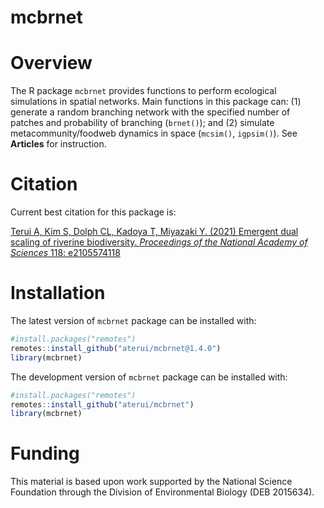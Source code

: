 mcbrnet
================

# Overview

The R package `mcbrnet` provides functions to perform ecological
simulations in spatial networks. Main functions in this package can: (1)
generate a random branching network with the specified number of patches
and probability of branching (`brnet()`); and (2) simulate
metacommunity/foodweb dynamics in space (`mcsim()`, `igpsim()`). See
**Articles** for instruction.

# Citation

Current best citation for this package is:

[Terui A, Kim S, Dolph CL, Kadoya T, Miyazaki Y. (2021) Emergent dual
scaling of riverine biodiversity. *Proceedings of the National Academy
of Sciences* 118: e2105574118](https://doi.org/10.1073/pnas.2105574118)

# Installation

The latest version of `mcbrnet` package can be installed with:

``` r
#install.packages("remotes")
remotes::install_github("aterui/mcbrnet@1.4.0")
library(mcbrnet)
```

The development version of `mcbrnet` package can be installed with:

``` r
#install.packages("remotes")
remotes::install_github("aterui/mcbrnet")
library(mcbrnet)
```

# Funding

This material is based upon work supported by the National Science
Foundation through the Division of Environmental Biology (DEB 2015634).
